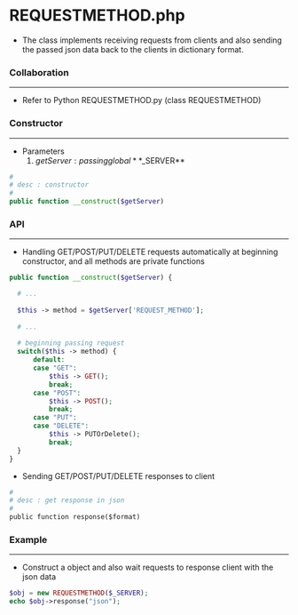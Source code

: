 # REQUESTMETHOD.php



* The class implements receiving requests from clients and also sending the passed json data back to the clients in dictionary format.

### Collaboration
---

* Refer to Python REQUESTMETHOD.py (class REQUESTMETHOD)

### Constructor
---

* Parameters
  1. $getServer : passing global **$_SERVER**

```php
#
# desc : constructor
#
public function __construct($getServer)
```

### API
---

* Handling GET/POST/PUT/DELETE requests automatically at beginning constructor, and all methods are private functions

```php
public function __construct($getServer) {

  # ...
  
  $this -> method = $getServer['REQUEST_METHOD'];
  
  # ...
  
  # beginning passing request
  switch($this -> method) {
      default:
      case "GET":
          $this -> GET();
          break;
      case "POST":
          $this -> POST();
          break;
      case "PUT":
      case "DELETE":
          $this -> PUTOrDelete();
          break;
  }
}
```


* Sending GET/POST/PUT/DELETE responses to client

```python
#
# desc : get response in json
#
public function response($format)
```

### Example
---

* Construct a object and also wait requests to response client with the json data

```php
$obj = new REQUESTMETHOD($_SERVER);
echo $obj->response("json");
```

